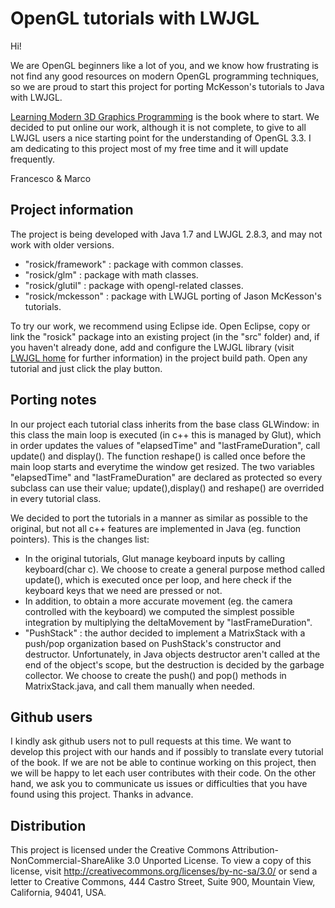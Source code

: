OpenGL tutorials with LWJGL
=================

Hi!

We are OpenGL beginners like a lot of you, and we know how frustrating is not find any good resources on modern OpenGL programming techniques, so
we are proud to start this project for porting McKesson's tutorials to Java with LWJGL.

[Learning Modern 3D Graphics Programming](http://www.arcsynthesis.org/gltut/index.html) is the book where to start. 
We decided to put online our work, although it is not complete, to give to all LWJGL users a nice starting point for the understanding of OpenGL 3.3.
I am dedicating to this project most of my free time and it will update frequently.

Francesco & Marco



Project information
-------------------
The project is being developed with Java 1.7 and LWJGL 2.8.3, and may not work with older versions.

* "rosick/framework" : package with common classes.
* "rosick/glm"       : package with math classes.
* "rosick/glutil"    : package with opengl-related classes.
* "rosick/mckesson"  : package with LWJGL porting of Jason McKesson's tutorials.

To try our work, we recommend using Eclipse ide. Open Eclipse, copy or link the "rosick" package into an existing project (in the "src" folder) and, if you haven't already done, 
add and configure the LWJGL library (visit [LWJGL home](http://www.lwjgl.org/) for further information) in the project build path. Open any tutorial and just click the play button.



Porting notes
-------------
In our project each tutorial class inherits from the base class GLWindow: in this class the main loop is executed (in c++ this is managed by Glut), 
which in order updates the values of "elapsedTime" and "lastFrameDuration", call update() and display(). The function reshape() is called once before the main loop starts and 
everytime the window get resized. The two variables "elapsedTime" and "lastFrameDuration" are declared as protected so every subclass can use their value; 
update(),display() and reshape() are overrided in every tutorial class. 

We decided to port the tutorials in a manner as similar as possible to the original, but not all c++ features are implemented in Java (eg. function pointers).
This is the changes list:

* In the original tutorials, Glut manage keyboard inputs by calling keyboard(char c). We choose to create a general purpose method called update(), which is executed 
once per loop, and here check if the keyboard keys that we need are pressed or not.
* In addition, to obtain a more accurate movement (eg. the camera controlled with the keyboard) we computed the simplest 
possible integration by multiplying the deltaMovement by "lastFrameDuration".
* "PushStack" : the author decided to implement a MatrixStack with a push/pop organization based on PushStack's constructor and destructor. 
Unfortunately, in Java objects destructor aren't called at the end of the object's scope, but the destruction is decided by the garbage collector.
We choose to create the push() and pop() methods in MatrixStack.java, and call them manually when needed.



Github users
------------

I kindly ask github users not to pull requests at this time.
We want to develop this project with our hands and if possibly to translate every tutorial of the book.
If we are not be able to continue working on this project, then we will be happy to let each user contributes with their code.
On the other hand, we ask you to communicate us issues or difficulties that you have found using this project.
Thanks in advance.



Distribution
------------

This project is licensed under the Creative Commons Attribution-NonCommercial-ShareAlike 3.0 Unported License. 
To view a copy of this license, visit http://creativecommons.org/licenses/by-nc-sa/3.0/ 
or send a letter to Creative Commons, 444 Castro Street, Suite 900, Mountain View, California, 94041, USA.